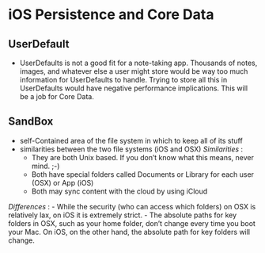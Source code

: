 # iOS Persistence and Core Data

##  **UserDefault**
- UserDefaults is not a good fit for a note-taking app. Thousands of notes, images, and whatever else a user might store would be way too much information for UserDefaults to handle. Trying to store all this in UserDefaults would have negative performance implications. This will be a job for Core Data.
## **SandBox**
- self-Contained area of the file system  in which to keep all of its stuff
- similarities between the two file systems (iOS and OSX)
*Similarities* :
    - They are both Unix based. If you don’t know what this means, never mind. ;-)
    - Both have special folders called Documents or Library for each user (OSX) or App (iOS)
    - Both may sync content with the cloud by using iCloud  

*Differences* :
    - While the security (who can access which folders) on OSX is relatively lax, on iOS it is extremely strict.
    - The absolute paths for key folders in OSX, such as your home folder, don’t change every time you boot your Mac. On iOS, on the other hand, the absolute path for key folders will change.
